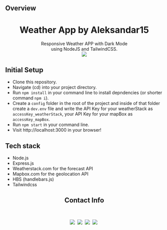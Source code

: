 ## Overview

<h1 align='center'>Weather App by Aleksandar15</h1>
<p align='center'>
Responsive Weather APP with Dark Mode <br>using NodeJS and TailwindCSS. <br>
<a href="https://weather-app-alek.onrender.com" target="_blank"><img src="https://img.shields.io/badge/DEMO-WeatherApp-9cf.svg?style=flat"></a>
</p>

## Initial Setup

- Clone this repository.
- Navigate (cd) into your project directory.
- Run `npm install` in your command line to install depndencies (or shorter command `npm i`).
- Create a `config` folder in the root of the project and inside of that folder create a `dev.env` file and write the API Key for your weatherStack as `accessKey_weatherStack`, your API Key for your mapBox as `accessKey_mapBox`.
- Run `npm start` in your command line.
- Visit http://localhost:3000 in your browser!

## Tech stack

- Node.js
- Express.js
- Weatherstack.com for the forecast API
- Mapbox.com for the geolocation API
- HBS (handlebars.js)
- Tailwindcss

<h2 align='center'>Contact Info</h2>
<br/>
<p align='center'>
    <a href="https://instagram.com/aleksandarr15"><img src="https://img.shields.io/badge/instagram.com-@aleksandarr15-red?style=flat&logo=instagram"></a>&nbsp;
    <a href="mailto:aleksandarangelov15@hotmail.com"><img src="https://img.shields.io/badge/email-aleksandarangelov15@hotmail.com-black?style=flat&logo=gmail"></a>&nbsp;
    <a href="https://aleksandar15.github.io/portfolio"><img src="https://img.shields.io/badge/portfolio-aleksandar15.github.io-green?style=flat"></a>&nbsp;
    <a href="https://www.linkedin.com/in/aleksandar15"><img src="https://img.shields.io/badge/linkedin-aleksandar15.github.io-blue?style=flat&logo=linkedin"></a>&nbsp;
</p>
